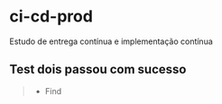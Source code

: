 # ci-cd-prod
Estudo de entrega contínua e implementação contínua



## Test dois passou com sucesso

> - Find 